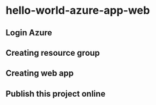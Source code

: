 # hello-world-azure-app-web
## Login Azure 
## Creating resource group
## Creating web app
## Publish this project online
